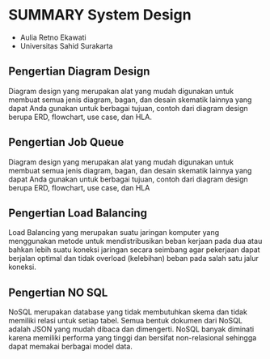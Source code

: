 # SUMMARY System Design

- Aulia Retno Ekawati
- Universitas Sahid Surakarta

## Pengertian Diagram Design
Diagram design yang merupakan alat yang mudah digunakan untuk membuat semua jenis diagram, bagan, dan desain skematik lainnya yang dapat Anda gunakan untuk berbagai tujuan, contoh dari diagram design berupa ERD, flowchart, use case, dan HLA.

## Pengertian Job Queue
Diagram design yang merupakan alat yang mudah digunakan untuk membuat semua jenis diagram, bagan, dan desain skematik lainnya yang dapat Anda gunakan untuk berbagai tujuan, contoh dari diagram design berupa ERD, flowchart, use case, dan HLA

## Pengertian Load Balancing
Load Balancing yang merupakan suatu jaringan komputer yang menggunakan metode untuk mendistribusikan beban kerjaan pada dua atau bahkan lebih suatu koneksi jaringan secara seimbang agar pekerjaan dapat berjalan optimal dan tidak overload (kelebihan) beban pada salah satu jalur koneksi.

## Pengertian NO SQL
NoSQL merupakan database yang tidak membutuhkan skema dan tidak memiliki relasi untuk setiap tabel. Semua bentuk dokumen dari NoSQL adalah JSON yang mudah dibaca dan dimengerti. NoSQL banyak diminati karena memiliki performa yang tinggi dan bersifat non-relasional sehingga dapat memakai berbagai model data.
